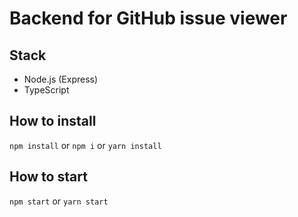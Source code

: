# Backend for GitHub issue viewer

## Stack

- Node.js (Express)
- TypeScript

## How to install

`npm install` or `npm i` or `yarn install`

## How to start

`npm start` or `yarn start`
